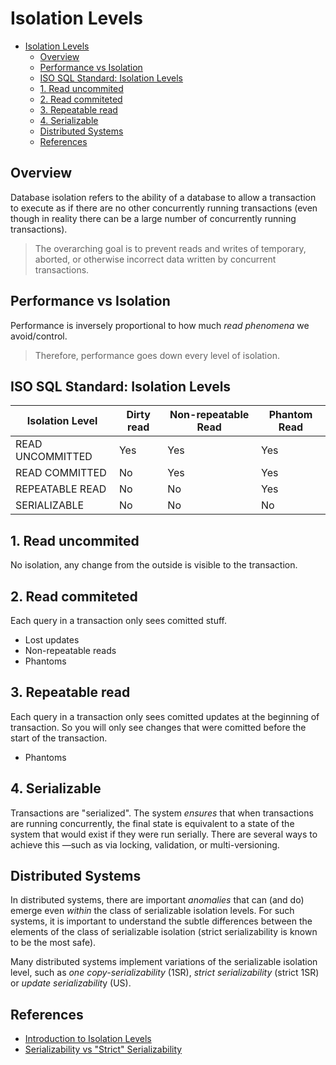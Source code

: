 # Isolation Levels

- [Isolation Levels](#isolation-levels)
  - [Overview](#overview)
  - [Performance vs Isolation](#performance-vs-isolation)
  - [ISO SQL Standard: Isolation Levels](#iso-sql-standard-isolation-levels)
  - [1. Read uncommited](#1-read-uncommited)
  - [2. Read commiteted](#2-read-commiteted)
  - [3. Repeatable read](#3-repeatable-read)
  - [4. Serializable](#4-serializable)
  - [Distributed Systems](#distributed-systems)
  - [References](#references)

## Overview

Database isolation refers to the ability of a database to allow a transaction to execute as if there are no other concurrently running transactions (even though in reality there can be a large number of concurrently running transactions).

> The overarching goal is to prevent reads and writes of temporary, aborted, or otherwise incorrect data written by concurrent transactions.

## Performance vs Isolation

Performance is inversely proportional to how much *read phenomena* we avoid/control.

> Therefore, performance goes down every level of isolation. 

## ISO SQL Standard: Isolation Levels

| Isolation Level  	| Dirty read 	| Non-repeatable Read 	| Phantom Read 	|
|------------------	|------------	|---------------------	|--------------	|
| READ UNCOMMITTED 	| Yes        	| Yes                 	| Yes          	|
| READ COMMITTED   	| No         	| Yes                 	| Yes          	|
| REPEATABLE READ  	| No         	| No                  	| Yes          	|
| SERIALIZABLE     	| No         	| No                  	| No           	|

## 1. Read uncommited

No isolation, any change from the outside is visible to the transaction.

## 2. Read commiteted

Each query in a transaction only sees comitted stuff.

* Lost updates
* Non-repeatable reads
* Phantoms

## 3. Repeatable read

Each query in a transaction only sees comitted updates at the beginning of transaction. So you will only see changes that were comitted before the start of the transaction.

* Phantoms

## 4. Serializable

Transactions are "serialized". The system  *ensures* that when transactions are running concurrently, the final state is equivalent to a state of the system that would exist if they were run serially. There are several ways to achieve this —such as via locking, validation, or multi-versioning.

## Distributed Systems

In distributed systems, there are important *anomalies* that can (and do) emerge even *within* the class of serializable isolation levels. For such systems, it is important to understand the subtle differences between the elements of the class of serializable isolation (strict serializability is known to be the most safe).

Many distributed systems implement variations of the serializable isolation level, such as *one copy-serializability* (1SR), *strict serializability* (strict 1SR) or *update serializabilit*y (US).

## References

* [Introduction to Isolation Levels](https://fauna.com/blog/introduction-to-transaction-isolation-levels)
* [Serializability vs "Strict" Serializability](https://fauna.com/blog/serializability-vs-strict-serializability-the-dirty-secret-of-database-isolation-levels)
